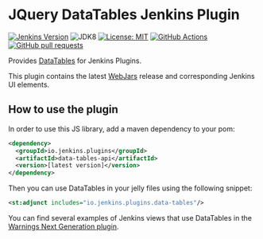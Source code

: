 # JQuery DataTables Jenkins Plugin

[![Jenkins Version](https://img.shields.io/badge/Jenkins-2.138.4-green.svg?label=min.%20Jenkins)](https://jenkins.io/download/)
![JDK8](https://img.shields.io/badge/jdk-8-yellow.svg?label=min.%20JDK)
[![License: MIT](https://img.shields.io/badge/license-MIT-yellow.svg)](https://opensource.org/licenses/MIT)
[![GitHub Actions](https://github.com/jenkinsci/data-tables-api-plugin/workflows/GitHub%20Actions/badge.svg)](https://github.com/jenkinsci/data-tables-api-plugin/actions)
[![GitHub pull requests](https://img.shields.io/github/issues-pr/uhafner/data-tables-api-plugin.svg)](https://github.com/jenkinsci/data-tables-api-plugin/pulls)

Provides [DataTables](https://datatables.net) for Jenkins Plugins.

This plugin contains the latest [WebJars](https://www.webjars.org) release and corresponding Jenkins UI elements. 

## How to use the plugin

In order to use this JS library, add a maven dependency to your pom:
```xml
<dependency>
  <groupId>io.jenkins.plugins</groupId>
  <artifactId>data-tables-api</artifactId>
  <version>[latest version]</version>
</dependency>
```

Then you can use DataTables in your jelly files using the following snippet:
```xml
<st:adjunct includes="io.jenkins.plugins.data-tables"/>
```
 
You can find several examples of Jenkins views that use DataTables in the 
[Warnings Next Generation plugin](https://github.com/jenkinsci/warnings-ng-plugin).


